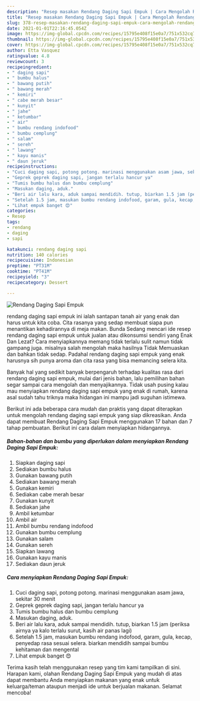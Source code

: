 ```yaml
---
description: "Resep masakan Rendang Daging Sapi Empuk | Cara Mengolah Rendang Daging Sapi Empuk Yang Lezat Sekali"
title: "Resep masakan Rendang Daging Sapi Empuk | Cara Mengolah Rendang Daging Sapi Empuk Yang Lezat Sekali"
slug: 378-resep-masakan-rendang-daging-sapi-empuk-cara-mengolah-rendang-daging-sapi-empuk-yang-lezat-sekali
date: 2021-01-01T22:16:45.054Z
image: https://img-global.cpcdn.com/recipes/15795e408f15e0a7/751x532cq70/rendang-daging-sapi-empuk-foto-resep-utama.jpg
thumbnail: https://img-global.cpcdn.com/recipes/15795e408f15e0a7/751x532cq70/rendang-daging-sapi-empuk-foto-resep-utama.jpg
cover: https://img-global.cpcdn.com/recipes/15795e408f15e0a7/751x532cq70/rendang-daging-sapi-empuk-foto-resep-utama.jpg
author: Etta Vasquez
ratingvalue: 4.8
reviewcount: 3
recipeingredient:
- " daging sapi"
- " bumbu halus"
- " bawang putih"
- " bawang merah"
- " kemiri"
- " cabe merah besar"
- " kunyit"
- " jahe"
- " ketumbar"
- " air"
- " bumbu rendang indofood"
- " bumbu cemplung"
- " salam"
- " sereh"
- " lawang"
- " kayu manis"
- " daun jeruk"
recipeinstructions:
- "Cuci daging sapi, potong potong. marinasi menggunakan asam jawa, sekitar 30 menit"
- "Geprek geprek daging sapi, jangan terlalu hancur ya"
- "Tumis bumbu halus dan bumbu cemplung"
- "Masukan daging, aduk."
- "Beri air lalu kara, aduk sampai mendidih. tutup, biarkan 1.5 jam (periksa airnya ya kalo terlalu surut, kasih air panas lagi)"
- "Setelah 1.5 jam, masukan bumbu rendang indofood, garam, gula, kecap, penyedap rasa sesuai selera. biarkan mendidih sampai bumbu kehitaman dan mengental"
- "Lihat empuk banget 😍"
categories:
- Resep
tags:
- rendang
- daging
- sapi

katakunci: rendang daging sapi 
nutrition: 140 calories
recipecuisine: Indonesian
preptime: "PT31M"
cooktime: "PT41M"
recipeyield: "3"
recipecategory: Dessert

---
```



![Rendang Daging Sapi Empuk](https://img-global.cpcdn.com/recipes/15795e408f15e0a7/751x532cq70/rendang-daging-sapi-empuk-foto-resep-utama.jpg)


rendang daging sapi empuk ini ialah santapan tanah air yang enak dan harus untuk kita coba. Cita rasanya yang sedap membuat siapa pun menantikan kehadirannya di meja makan.
Bunda Sedang mencari ide resep rendang daging sapi empuk untuk jualan atau dikonsumsi sendiri yang Enak Dan Lezat? Cara menyiapkannya memang tidak terlalu sulit namun tidak gampang juga. misalnya salah mengolah maka hasilnya Tidak Memuaskan dan bahkan tidak sedap. Padahal rendang daging sapi empuk yang enak harusnya sih punya aroma dan cita rasa yang bisa memancing selera kita.



Banyak hal yang sedikit banyak berpengaruh terhadap kualitas rasa dari rendang daging sapi empuk, mulai dari jenis bahan, lalu pemilihan bahan segar sampai cara mengolah dan menyajikannya. Tidak usah pusing kalau mau menyiapkan rendang daging sapi empuk yang enak di rumah, karena asal sudah tahu triknya maka hidangan ini mampu jadi suguhan istimewa.


Berikut ini ada beberapa cara mudah dan praktis yang dapat diterapkan untuk mengolah rendang daging sapi empuk yang siap dikreasikan. Anda dapat membuat Rendang Daging Sapi Empuk menggunakan 17 bahan dan 7 tahap pembuatan. Berikut ini cara dalam menyiapkan hidangannya.

<!--inarticleads1-->

##### Bahan-bahan dan bumbu yang diperlukan dalam menyiapkan Rendang Daging Sapi Empuk:

1. Siapkan  daging sapi
1. Sediakan  bumbu halus
1. Gunakan  bawang putih
1. Sediakan  bawang merah
1. Gunakan  kemiri
1. Sediakan  cabe merah besar
1. Gunakan  kunyit
1. Sediakan  jahe
1. Ambil  ketumbar
1. Ambil  air
1. Ambil  bumbu rendang indofood
1. Gunakan  bumbu cemplung
1. Gunakan  salam
1. Gunakan  sereh
1. Siapkan  lawang
1. Gunakan  kayu manis
1. Sediakan  daun jeruk




<!--inarticleads2-->

##### Cara menyiapkan Rendang Daging Sapi Empuk:

1. Cuci daging sapi, potong potong. marinasi menggunakan asam jawa, sekitar 30 menit
1. Geprek geprek daging sapi, jangan terlalu hancur ya
1. Tumis bumbu halus dan bumbu cemplung
1. Masukan daging, aduk.
1. Beri air lalu kara, aduk sampai mendidih. tutup, biarkan 1.5 jam (periksa airnya ya kalo terlalu surut, kasih air panas lagi)
1. Setelah 1.5 jam, masukan bumbu rendang indofood, garam, gula, kecap, penyedap rasa sesuai selera. biarkan mendidih sampai bumbu kehitaman dan mengental
1. Lihat empuk banget 😍




Terima kasih telah menggunakan resep yang tim kami tampilkan di sini. Harapan kami, olahan Rendang Daging Sapi Empuk yang mudah di atas dapat membantu Anda menyiapkan makanan yang enak untuk keluarga/teman ataupun menjadi ide untuk berjualan makanan. Selamat mencoba!

